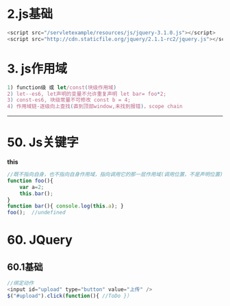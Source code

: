 
# 2.js基础
```javascript
<script src="/servletexample/resources/js/jquery-3.1.0.js"></script>
<script src="http://cdn.staticfile.org/jquery/2.1.1-rc2/jquery.js"></script>
```

# 3. js作用域
```javascript
1) function级 或 let/const(块级作用域)
2) let--es6, let声明的变量不允许重复声明 let bar= foo*2;
3) const-es6, 块级常量不可修改 const b = 4;
4) 作用域链-逐级向上查找(直到顶部window,未找到报错)，scope chain
```
****

# 50. Js关键字
**this**
```javascript
//既不指向自身，也不指向自身作用域，指向调用它的那一层作用域(调用位置，不是声明位置)
function foo(){
	var a=2;
	this.bar();
}
function bar(){ console.log(this.a); }
foo();	//undefined
````

# 60. JQuery
## 60.1基础
```javascript
//绑定动作
<input id="upload" type="button" value="上传" />
$("#upload").click(function(){ //ToDo }）
```

